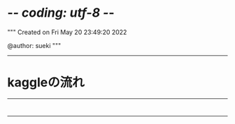 # -*- coding: utf-8 -*-
"""
Created on Fri May 20 23:49:20 2022

@author: sueki
"""

---
# kaggleの流れ
****  



#
****  